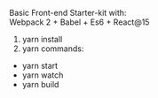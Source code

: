 Basic Front-end Starter-kit with:<br />
Webpack 2 + Babel + Es6 + React@15
<br />
1) yarn install<br />
2) yarn commands:
<ul>
  <li>yarn start</li>
  <li>yarn watch</li>
  <li>yarn build</li>
</ul>
